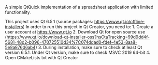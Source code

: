 A simple QtQuick implementation of a spreadsheet application with limited functionality.

This project uses Qt 6.5.1 (source packages: https://www.qt.io/offline-installers)
In order to run this project in Qt Creator, you need to:
	1. Create a user account at https://www.qt.io
	2. Download Qt for open source use (https://www.qt.io/download-qt-installer-oss?hsCtaTracking=99d9dd4f-5681-48d2-b096-470725510d34%7C074ddad0-fdef-4e53-8aa8-5e8a876d6ab4)
	3. During installation, make sure to check at least Qt version 6.5.1. Under Qt version, make sure to check MSVC 2019 64-bit
	4. Open CMakeLists.txt with Qt Creator